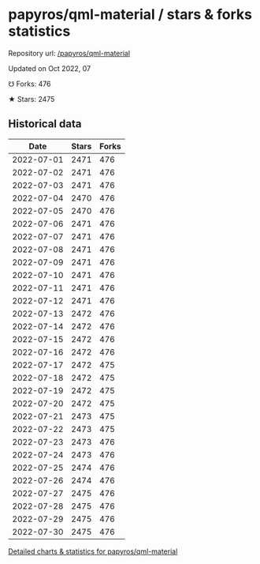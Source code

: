 # papyros/qml-material / stars & forks statistics

Repository url: [/papyros/qml-material](https://github.com/papyros/qml-material)

Updated on Oct 2022, 07

☋ Forks: 476

★ Stars: 2475

## Historical data
| Date | Stars | Forks |
|------|-------|-------|
| 2022-07-01 | 2471 | 476 | 
| 2022-07-02 | 2471 | 476 | 
| 2022-07-03 | 2471 | 476 | 
| 2022-07-04 | 2470 | 476 | 
| 2022-07-05 | 2470 | 476 | 
| 2022-07-06 | 2471 | 476 | 
| 2022-07-07 | 2471 | 476 | 
| 2022-07-08 | 2471 | 476 | 
| 2022-07-09 | 2471 | 476 | 
| 2022-07-10 | 2471 | 476 | 
| 2022-07-11 | 2471 | 476 | 
| 2022-07-12 | 2471 | 476 | 
| 2022-07-13 | 2472 | 476 | 
| 2022-07-14 | 2472 | 476 | 
| 2022-07-15 | 2472 | 476 | 
| 2022-07-16 | 2472 | 476 | 
| 2022-07-17 | 2472 | 475 | 
| 2022-07-18 | 2472 | 475 | 
| 2022-07-19 | 2472 | 475 | 
| 2022-07-20 | 2472 | 475 | 
| 2022-07-21 | 2473 | 475 | 
| 2022-07-22 | 2473 | 475 | 
| 2022-07-23 | 2473 | 476 | 
| 2022-07-24 | 2473 | 476 | 
| 2022-07-25 | 2474 | 476 | 
| 2022-07-26 | 2474 | 476 | 
| 2022-07-27 | 2475 | 476 | 
| 2022-07-28 | 2475 | 476 | 
| 2022-07-29 | 2475 | 476 | 
| 2022-07-30 | 2475 | 476 | 


[Detailed charts & statistics for papyros/qml-material](https://reviewgithub.com/rep/papyros/qml-material)
